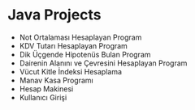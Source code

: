 # Java Projects

* Not Ortalaması Hesaplayan Program
* KDV Tutarı Hesaplayan Program
* Dik Üçgende Hipotenüs Bulan Program
* Dairenin Alanını ve Çevresini Hesaplayan Program
* Vücut Kitle İndeksi Hesaplama
* Manav Kasa Programı
* Hesap Makinesi
* Kullanıcı Girişi
